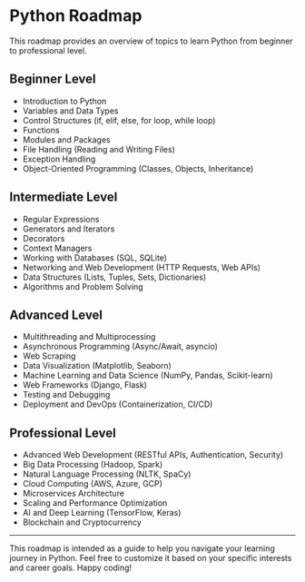 # Python Roadmap

This roadmap provides an overview of topics to learn Python from beginner to professional level.

## Beginner Level

- Introduction to Python
- Variables and Data Types
- Control Structures (if, elif, else, for loop, while loop)
- Functions
- Modules and Packages
- File Handling (Reading and Writing Files)
- Exception Handling
- Object-Oriented Programming (Classes, Objects, Inheritance)

## Intermediate Level

- Regular Expressions
- Generators and Iterators
- Decorators
- Context Managers
- Working with Databases (SQL, SQLite)
- Networking and Web Development (HTTP Requests, Web APIs)
- Data Structures (Lists, Tuples, Sets, Dictionaries)
- Algorithms and Problem Solving

## Advanced Level

- Multithreading and Multiprocessing
- Asynchronous Programming (Async/Await, asyncio)
- Web Scraping
- Data Visualization (Matplotlib, Seaborn)
- Machine Learning and Data Science (NumPy, Pandas, Scikit-learn)
- Web Frameworks (Django, Flask)
- Testing and Debugging
- Deployment and DevOps (Containerization, CI/CD)

## Professional Level

- Advanced Web Development (RESTful APIs, Authentication, Security)
- Big Data Processing (Hadoop, Spark)
- Natural Language Processing (NLTK, SpaCy)
- Cloud Computing (AWS, Azure, GCP)
- Microservices Architecture
- Scaling and Performance Optimization
- AI and Deep Learning (TensorFlow, Keras)
- Blockchain and Cryptocurrency

---

This roadmap is intended as a guide to help you navigate your learning journey in Python. Feel free to customize it based on your specific interests and career goals. Happy coding!
